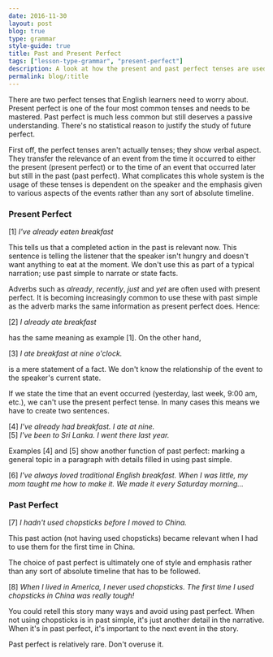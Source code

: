 ```yaml
---
date: 2016-11-30
layout: post
blog: true
type: grammar
style-guide: true
title: Past and Present Perfect
tags: ["lesson-type-grammar", "present-perfect"]
description: A look at how the present and past perfect tenses are used
permalink: blog/:title
---
```

There are two perfect tenses that English learners need to worry about. Present perfect is one of the four most common tenses and needs to be mastered. Past perfect is much less common but still deserves a passive understanding. There's no statistical reason to justify the study of future perfect.

First off, the perfect tenses aren't actually tenses; they show verbal aspect. They transfer the relevance of an event from the time it occurred to either the present (present perfect) or to the time of an event that occurred later but still in the past (past perfect). What complicates this whole system is the usage of these tenses is dependent on the speaker and the emphasis given to various aspects of the events rather than any sort of absolute timeline.

### Present Perfect

[1] *I've already eaten breakfast*

This tells us that a completed action in the past is relevant now. This sentence is telling the listener that the speaker isn't hungry and doesn't want anything to eat at the moment. We don't use this as part of a typical narration; use past simple to narrate or state facts.

Adverbs such as *already*, *recently*, *just* and *yet* are often used with present perfect. It is becoming increasingly common to use these with past simple as the adverb marks the same information as present perfect does. Hence:

[2] *I already ate breakfast*

has the same meaning as example [1]. On the other hand,

[3] *I ate breakfast at nine o'clock.*

is a mere statement of a fact. We don't know the relationship of the event to the speaker's current state.

If we state the time that an event occurred (yesterday, last week, 9:00 am, etc.), we can't use the present perfect tense. In many cases this means we have to create two sentences.

[4] *I've already had breakfast. I ate at nine.*  
[5] *I've been to Sri Lanka. I went there last year.*  

Examples [4] and [5] show another function of past perfect: marking a general topic in a paragraph with details filled in using past simple.

[6] *I've always loved traditional English breakfast. When I was little, my mom taught me how to make it. We made it every Saturday morning...*

### Past Perfect

[7] *I hadn't used chopsticks before I moved to China.*

This past action (not having used chopsticks) became relevant when I had to use them for the first time in China.

The choice of past perfect is ultimately one of style and emphasis rather than any sort of absolute timeline that has to be followed.

[8] *When I lived in America, I never used chopsticks. The first time I used chopsticks in China was really tough!*

You could retell this story many ways and avoid using past perfect. When not using chopsticks is in past simple, it's just another detail in the narrative. When it's in past perfect, it's important to the next event in the story.

Past perfect is relatively rare. Don't overuse it.
